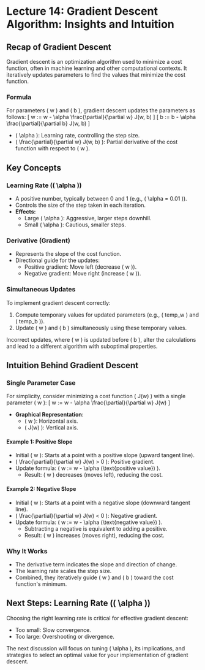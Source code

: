 # Lecture 14: Gradient Descent Algorithm: Insights and Intuition

## Recap of Gradient Descent
Gradient descent is an optimization algorithm used to minimize a cost function, often in machine learning and other computational contexts. It iteratively updates parameters to find the values that minimize the cost function.

### Formula
For parameters \( w \) and \( b \), gradient descent updates the parameters as follows:
\[ w := w - \alpha \frac{\partial}{\partial w} J(w, b) \]
\[ b := b - \alpha \frac{\partial}{\partial b} J(w, b) \]

- \( \alpha \): Learning rate, controlling the step size.
- \( \frac{\partial}{\partial w} J(w, b) \): Partial derivative of the cost function with respect to \( w \).

## Key Concepts

### Learning Rate (\( \alpha \))
- A positive number, typically between 0 and 1 (e.g., \( \alpha = 0.01 \)).
- Controls the size of the step taken in each iteration.
- **Effects:**
  - Large \( \alpha \): Aggressive, larger steps downhill.
  - Small \( \alpha \): Cautious, smaller steps.

### Derivative (Gradient)
- Represents the slope of the cost function.
- Directional guide for the updates:
  - Positive gradient: Move left (decrease \( w \)).
  - Negative gradient: Move right (increase \( w \)).

### Simultaneous Updates
To implement gradient descent correctly:
1. Compute temporary values for updated parameters (e.g., \( temp\_w \) and \( temp\_b \)).
2. Update \( w \) and \( b \) simultaneously using these temporary values.

Incorrect updates, where \( w \) is updated before \( b \), alter the calculations and lead to a different algorithm with suboptimal properties.

## Intuition Behind Gradient Descent

### Single Parameter Case
For simplicity, consider minimizing a cost function \( J(w) \) with a single parameter \( w \):
\[ w := w - \alpha \frac{\partial}{\partial w} J(w) \]

- **Graphical Representation**: 
  - \( w \): Horizontal axis.
  - \( J(w) \): Vertical axis.

#### Example 1: Positive Slope
- Initial \( w \): Starts at a point with a positive slope (upward tangent line).
- \( \frac{\partial}{\partial w} J(w) > 0 \): Positive gradient.
- Update formula: \( w := w - \alpha (\text{positive value}) \).
  - Result: \( w \) decreases (moves left), reducing the cost.

#### Example 2: Negative Slope
- Initial \( w \): Starts at a point with a negative slope (downward tangent line).
- \( \frac{\partial}{\partial w} J(w) < 0 \): Negative gradient.
- Update formula: \( w := w - \alpha (\text{negative value}) \).
  - Subtracting a negative is equivalent to adding a positive.
  - Result: \( w \) increases (moves right), reducing the cost.

### Why It Works
- The derivative term indicates the slope and direction of change.
- The learning rate scales the step size.
- Combined, they iteratively guide \( w \) and \( b \) toward the cost function's minimum.

## Next Steps: Learning Rate (\( \alpha \))
Choosing the right learning rate is critical for effective gradient descent:
- Too small: Slow convergence.
- Too large: Overshooting or divergence.

The next discussion will focus on tuning \( \alpha \), its implications, and strategies to select an optimal value for your implementation of gradient descent.

